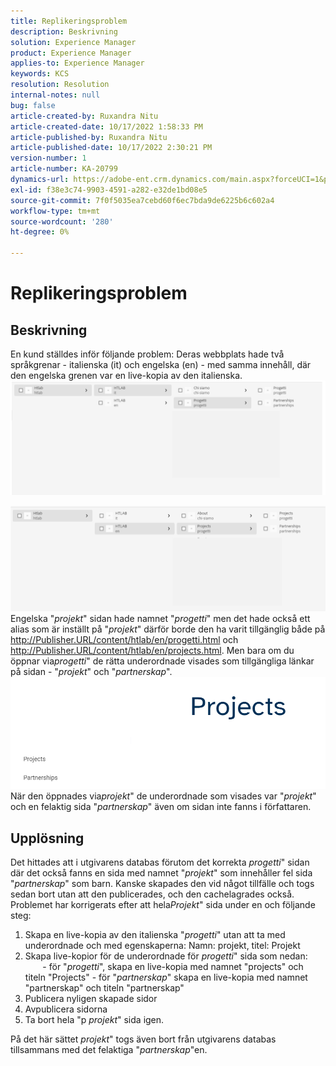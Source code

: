 ```yaml
---
title: Replikeringsproblem
description: Beskrivning
solution: Experience Manager
product: Experience Manager
applies-to: Experience Manager
keywords: KCS
resolution: Resolution
internal-notes: null
bug: false
article-created-by: Ruxandra Nitu
article-created-date: 10/17/2022 1:58:33 PM
article-published-by: Ruxandra Nitu
article-published-date: 10/17/2022 2:30:21 PM
version-number: 1
article-number: KA-20799
dynamics-url: https://adobe-ent.crm.dynamics.com/main.aspx?forceUCI=1&pagetype=entityrecord&etn=knowledgearticle&id=dc9880c5-234e-ed11-bba2-0022480866ad
exl-id: f38e3c74-9903-4591-a282-e32de1bd08e5
source-git-commit: 7f0f5035ea7cebd60f6ec7bda9de6225b6c602a4
workflow-type: tm+mt
source-wordcount: '280'
ht-degree: 0%

---
```


# Replikeringsproblem

## Beskrivning


En kund ställdes inför följande problem: Deras webbplats hade två språkgrenar - italienska (it) och engelska (en) - med samma innehåll, där den engelska grenen var en live-kopia av den italienska.
![](assets/___dd0dcf2f-284e-ed11-bba2-0022480866ad___.png)

![](assets/___e50dcf2f-284e-ed11-bba2-0022480866ad___.png)
Engelska &quot;*projekt*&quot; sidan hade namnet &quot;*progetti*&quot; men det hade också ett alias som är inställt på &quot;*projekt*&quot; därför borde den ha varit tillgänglig både på http://Publisher.URL/content/htlab/en/progetti.html och http://Publisher.URL/content/htlab/en/projects.html.
Men bara om du öppnar via*progetti*&quot; de rätta underordnade visades som tillgängliga länkar på sidan - &quot;*projekt*&quot; och &quot;*partnerskap*&quot;.
![](assets/___ea0dcf2f-284e-ed11-bba2-0022480866ad___.png)
När den öppnades via*projekt*&quot; de underordnade som visades var &quot;*projekt*&quot; och en felaktig sida &quot;*partnerskap*&quot; även om sidan inte fanns i författaren.


## Upplösning


Det hittades att i utgivarens databas förutom det korrekta *progetti*&quot; sidan där det också fanns en sida med namnet &quot;*projekt*&quot; som innehåller fel sida &quot;*partnerskap*&quot; som barn.
Kanske skapades den vid något tillfälle och togs sedan bort utan att den publicerades, och den cachelagrades också.
Problemet har korrigerats efter att hela*Projekt*&quot; sida under en och följande steg:

1. Skapa en live-kopia av den italienska &quot;*progetti*&quot; utan att ta med underordnade och med egenskaperna: Namn: projekt, titel: Projekt
2. Skapa live-kopior för de underordnade för *progetti*&quot; sida som nedan:              - för &quot;*progetti*&quot;, skapa en live-kopia med namnet &quot;projects&quot; och titeln &quot;Projects&quot; - för &quot;*partnerskap*&quot; skapa en live-kopia med namnet &quot;partnerskap&quot; och titeln &quot;partnerskap&quot;
3. Publicera nyligen skapade sidor
4. Avpublicera sidorna
5. Ta bort hela &quot;p *projekt*&quot; sida igen.

På det här sättet *projekt*&quot; togs även bort från utgivarens databas tillsammans med det felaktiga &quot;*partnerskap*&quot;en.
